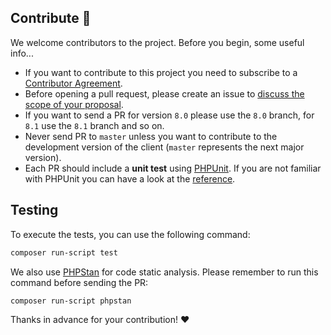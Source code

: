 ## Contribute 🚀

We welcome contributors to the project. Before you begin, some useful info...

+ If you want to contribute to this project you need to subscribe to a 
  [Contributor Agreement](https://www.elastic.co/contributor-agreement).
+ Before opening a pull request, please create an issue to 
  [discuss the scope of your proposal](https://github.com/elastic/elasticsearch-serverless-php/issues).
+ If you want to send a PR for version `8.0` please use the `8.0` branch, for 
  `8.1` use the `8.1` branch and so on. 
+ Never send PR to `master` unless you want to contribute to the development 
  version of the client (`master` represents the next major version).
+ Each PR should include a **unit test** using [PHPUnit](https://phpunit.de/). 
  If you are not familiar with PHPUnit you can have a look at the 
  [reference](https://phpunit.readthedocs.io/en/9.5/). 

## Testing

To execute the tests, you can use the following command:

```bash
composer run-script test
```

We also use [PHPStan](https://phpstan.org/) for code static analysis.
Please remember to run this command before sending the PR:

```bash
composer run-script phpstan
```

Thanks in advance for your contribution! :heart:
